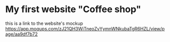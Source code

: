 # My first website "Coffee shop"

this is a link to the website's mockup
https://app.moqups.com/zJ21QH3WiTneoZvYymnWNkubaTgR6HZL/view/page/aa9df7b72
